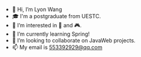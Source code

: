 - 👋 Hi, I’m Lyon Wang
- 🎓 I'm a postgraduate from UESTC.
- 👀 I’m interested in 🏀 and 🎮.
- 🌱 I’m currently learning Spring!
- 💞️ I’m looking to collaborate on JavaWeb projects.
- 📫 My email is 553392929@qq.com
<!---
lyonWang23/lyonWang23 is a ✨ special ✨ repository because its `README.md` (this file) appears on your GitHub profile.
You can click the Preview link to take a look at your changes.
--->
